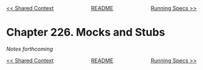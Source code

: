 <div>
<div style='float: left'><a href='ch225-shared-context.md'>&lt;&lt; Shared Context</a></div>
<div style='float: right'><a href='ch227-running-specs.md'>Running Specs &gt;&gt;</a></div>
<div style='float: inline-auto;text-align:center'><a href='README.md'>README</a></div>
<div style="clear: both"></div>
</div>

# Chapter 226. Mocks and Stubs

*Notes forthcoming*

<div>
<div style='float: left'><a href='ch225-shared-context.md'>&lt;&lt; Shared Context</a></div>
<div style='float: right'><a href='ch227-running-specs.md'>Running Specs &gt;&gt;</a></div>
<div style='float: inline-auto;text-align:center'><a href='README.md'>README</a></div>
<div style="clear: both"></div>
</div>